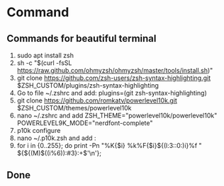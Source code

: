 # Command
## Commands for beautiful terminal 
1. sudo apt install zsh
2. sh -c "$(curl -fsSL https://raw.github.com/ohmyzsh/ohmyzsh/master/tools/install.sh)"
3. git clone https://github.com/zsh-users/zsh-syntax-highlighting.git $ZSH_CUSTOM/plugins/zsh-syntax-highlighting
4. Go to file ~/.zshrc and add: plugins=(git zsh-syntax-highlighting) 
5. git clone https://github.com/romkatv/powerlevel10k.git $ZSH_CUSTOM/themes/powerlevel10k
6. nano ~/.zshrc   and add ZSH_THEME="powerlevel10k/powerlevel10k" POWERLEVEL9K_MODE="nerdfont-complete"
7. p10k configure
8. nano ~/.p10k.zsh and add : 
9. for i in {0..255}; do print -Pn \"%K{$i}  %k%F{$i}${(l:3::0:)i}%f \" ${${(M)$((i%6)):#3}:+$'\n'}; 

## Done
